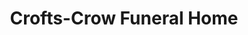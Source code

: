 ---
title: "Crofts-Crow Funeral Home"
url: /johnson-city/crofts-crow-funeral-home/
shop: Bestattungen
---